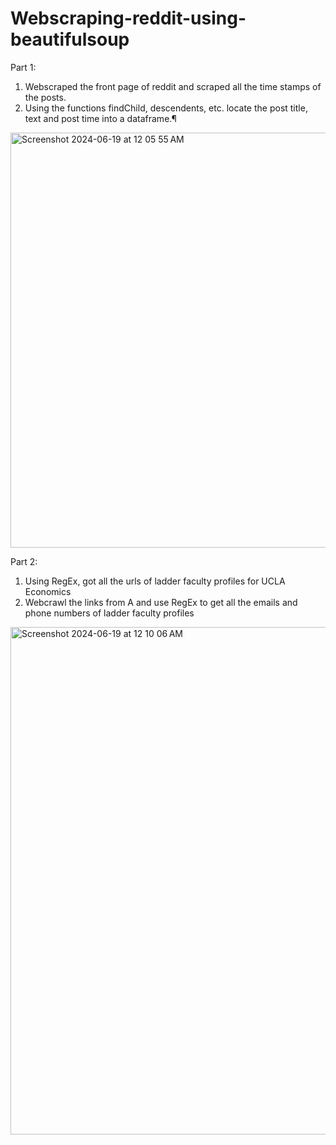 # Webscraping-reddit-using-beautifulsoup

Part 1: 
1. Webscraped the front page of reddit and scraped all the time stamps of the posts. 
2. Using the functions findChild, descendents, etc. locate the post title, text and post time into a dataframe.¶

<img width="664" alt="Screenshot 2024-06-19 at 12 05 55 AM" src="https://github.com/akshikh/Webscraping-reddit-using-beautifulsoup/assets/173235208/7ed389c3-a1d6-4328-92e8-a0f8e5c34393">

Part 2: 

1. Using RegEx, got all the urls of ladder faculty profiles for UCLA Economics
2. Webcrawl the links from A and use RegEx to get all the emails and phone numbers of ladder faculty profiles
<img width="812" alt="Screenshot 2024-06-19 at 12 10 06 AM" src="https://github.com/akshikh/Webscraping-reddit-using-beautifulsoup/assets/173235208/afb744b2-107a-43b4-b9df-c2589faaebfd">
